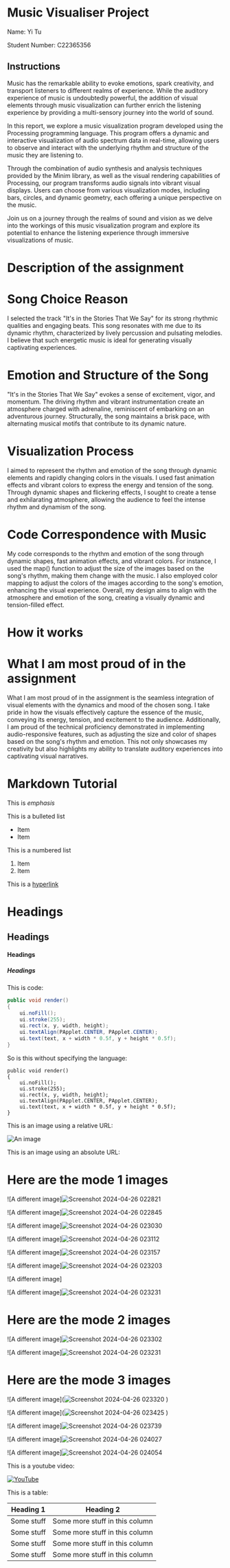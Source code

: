 # Music Visualiser Project

Name: Yi Tu

Student Number: C22365356

## Instructions

Music has the remarkable ability to evoke emotions, spark creativity, and transport listeners to different realms of experience. While the auditory experience of music is undoubtedly powerful, the addition of visual elements through music visualization can further enrich the listening experience by providing a multi-sensory journey into the world of sound.

In this report, we explore a music visualization program developed using the Processing programming language. This program offers a dynamic and interactive visualization of audio spectrum data in real-time, allowing users to observe and interact with the underlying rhythm and structure of the music they are listening to.

Through the combination of audio synthesis and analysis techniques provided by the Minim library, as well as the visual rendering capabilities of Processing, our program transforms audio signals into vibrant visual displays. Users can choose from various visualization modes, including bars, circles, and dynamic geometry, each offering a unique perspective on the music.

Join us on a journey through the realms of sound and vision as we delve into the workings of this music visualization program and explore its potential to enhance the listening experience through immersive visualizations of music.

# Description of the assignment

# Song Choice Reason

I selected the track "It's in the Stories That We Say" for its strong rhythmic qualities and engaging beats. This song resonates with me due to its dynamic rhythm, characterized by lively percussion and pulsating melodies. I believe that such energetic music is ideal for generating visually captivating experiences.

# Emotion and Structure of the Song

"It's in the Stories That We Say" evokes a sense of excitement, vigor, and momentum. The driving rhythm and vibrant instrumentation create an atmosphere charged with adrenaline, reminiscent of embarking on an adventurous journey. Structurally, the song maintains a brisk pace, with alternating musical motifs that contribute to its dynamic nature.

# Visualization Process

I aimed to represent the rhythm and emotion of the song through dynamic elements and rapidly changing colors in the visuals. I used fast animation effects and vibrant colors to express the energy and tension of the song. Through dynamic shapes and flickering effects, I sought to create a tense and exhilarating atmosphere, allowing the audience to feel the intense rhythm and dynamism of the song.

# Code Correspondence with Music

My code corresponds to the rhythm and emotion of the song through dynamic shapes, fast animation effects, and vibrant colors. For instance, I used the map() function to adjust the size of the images based on the song's rhythm, making them change with the music. I also employed color mapping to adjust the colors of the images according to the song's emotion, enhancing the visual experience. Overall, my design aims to align with the atmosphere and emotion of the song, creating a visually dynamic and tension-filled effect.


# How it works

# What I am most proud of in the assignment

What I am most proud of in the assignment is the seamless integration of visual elements with the dynamics and mood of the chosen song. I take pride in how the visuals effectively capture the essence of the music, conveying its energy, tension, and excitement to the audience. Additionally, I am proud of the technical proficiency demonstrated in implementing audio-responsive features, such as adjusting the size and color of shapes based on the song's rhythm and emotion. This not only showcases my creativity but also highlights my ability to translate auditory experiences into captivating visual narratives. 


# Markdown Tutorial

This is *emphasis*

This is a bulleted list

- Item
- Item

This is a numbered list

1. Item
1. Item

This is a [hyperlink](http://bryanduggan.org)

# Headings
## Headings
#### Headings
##### Headings

This is code:

```Java
public void render()
{
	ui.noFill();
	ui.stroke(255);
	ui.rect(x, y, width, height);
	ui.textAlign(PApplet.CENTER, PApplet.CENTER);
	ui.text(text, x + width * 0.5f, y + height * 0.5f);
}
```

So is this without specifying the language:

```
public void render()
{
	ui.noFill();
	ui.stroke(255);
	ui.rect(x, y, width, height);
	ui.textAlign(PApplet.CENTER, PApplet.CENTER);
	ui.text(text, x + width * 0.5f, y + height * 0.5f);
}
```

This is an image using a relative URL:

![An image](images/p8.png)

This is an image using an absolute URL:

# Here are the mode 1 images

![A different image]![Screenshot 2024-04-26 022821](https://github.com/tuyi3008/MusicVisuals/assets/73605412/a5f2973c-81b0-444c-8f76-c1d56bb0f6a5)



![A different image]![Screenshot 2024-04-26 022845](https://github.com/tuyi3008/MusicVisuals/assets/73605412/bfa3ad69-9c51-4ce5-b0f3-24c3953395b6)


![A different image]![Screenshot 2024-04-26 023030](https://github.com/tuyi3008/MusicVisuals/assets/73605412/9c33d5f9-2e0e-4480-9a4c-03632adb717d)



![A different image]![Screenshot 2024-04-26 023112](https://github.com/tuyi3008/MusicVisuals/assets/73605412/79c15cd6-b51d-4c9d-a06b-dbe94adf2b71)


![A different image]![Screenshot 2024-04-26 023157](https://github.com/tuyi3008/MusicVisuals/assets/73605412/02774b4f-a0a4-4e55-9b26-e32fc0f77018)


![A different image]![Screenshot 2024-04-26 023203](https://github.com/tuyi3008/MusicVisuals/assets/73605412/e78b7328-1037-4398-9b0c-cac889d67e4e)


![A different image]


![A different image]![Screenshot 2024-04-26 023231](https://github.com/tuyi3008/MusicVisuals/assets/73605412/40ce29b6-5e88-4cce-bb96-c9fe28b1765b)



# Here are the mode 2 images

![A different image]![Screenshot 2024-04-26 023302](https://github.com/tuyi3008/MusicVisuals/assets/73605412/7cc0c890-6d0d-42fb-b05e-b1a762da465a)


![A different image]![Screenshot 2024-04-26 023231](https://github.com/tuyi3008/MusicVisuals/assets/73605412/40ce29b6-5e88-4cce-bb96-c9fe28b1765b)


# Here are the mode 3 images


![A different image](![Screenshot 2024-04-26 023320](https://github.com/tuyi3008/MusicVisuals/assets/73605412/f5d4dbf9-bb88-415b-b485-166e2cc48751)
)


![A different image](![Screenshot 2024-04-26 023425](https://github.com/tuyi3008/MusicVisuals/assets/73605412/2b6093f7-3386-4dfd-9dc7-138e08cd3737)
)

![A different image]![Screenshot 2024-04-26 023739](https://github.com/tuyi3008/MusicVisuals/assets/73605412/f74ae48f-4d96-42ef-8258-315d371a35b1)


![A different image]![Screenshot 2024-04-26 024027](https://github.com/tuyi3008/MusicVisuals/assets/73605412/367bd9fe-9a49-4eb3-8643-08bc356bfb89)

![A different image]![Screenshot 2024-04-26 024054](https://github.com/tuyi3008/MusicVisuals/assets/73605412/3ae8339d-8479-4345-8a6a-dcfe91359ab0)




This is a youtube video:

[![YouTube](https://github.com/tuyi3008/MusicVisuals/assets/73605412/d2ffb65f-179c-4c6e-9f1a-f3da163496ca)
]()

This is a table:

| Heading 1 | Heading 2 |
|-----------|-----------|
|Some stuff | Some more stuff in this column |
|Some stuff | Some more stuff in this column |
|Some stuff | Some more stuff in this column |
|Some stuff | Some more stuff in this column |

